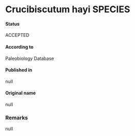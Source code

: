 Crucibiscutum hayi SPECIES
=======

#### Status
ACCEPTED

#### According to
Paleobiology Database

#### Published in
null

#### Original name
null

### Remarks
null